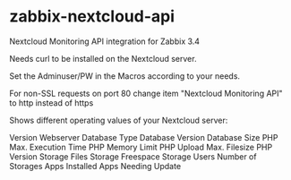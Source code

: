 # zabbix-nextcloud-api

Nextcloud Monitoring API integration for Zabbix 3.4

Needs curl to be installed on the Nextcloud server.

Set the Adminuser/PW in the Macros according to your needs.

For non-SSL requests on port 80 change item "Nextcloud Monitoring API" to http instead of https

Shows different operating values of your Nextcloud server:

Version
Webserver
Database Type
Database Version
Database Size
PHP Max. Execution Time
PHP Memory Limit
PHP Upload Max. Filesize
PHP Version
Storage Files
Storage Freespace
Storage Users
Number of Storages
Apps Installed
Apps Needing Update
